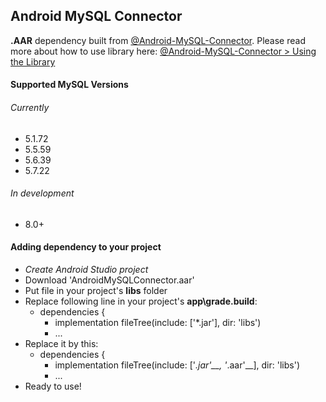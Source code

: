 ## Android MySQL Connector
**.AAR** dependency built from [@Android-MySQL-Connector](https://github.com/BoardiesITSolutions/Android-MySQL-Connector).
Please read more about how to use library here: [@Android-MySQL-Connector > Using the Library](https://github.com/BoardiesITSolutions/Android-MySQL-Connector#using-the-library)

#### Supported MySQL Versions
###### Currently
* 5.1.72
* 5.5.59
* 5.6.39
* 5.7.22

###### In development
* 8.0+

#### Adding dependency to your project
* _Create Android Studio project_
* Download 'AndroidMySQLConnector.aar'
* Put file in your project's **libs** folder
* Replace following line in your project's **app\grade.build**:
  * dependencies {
    * implementation fileTree(include: ['*.jar'], dir: 'libs')
    * ...
* Replace it by this:
  * dependencies {
    * implementation fileTree(include: ['*.jar'__, '*.aar'__], dir: 'libs')
    * ...
* Ready to use!
